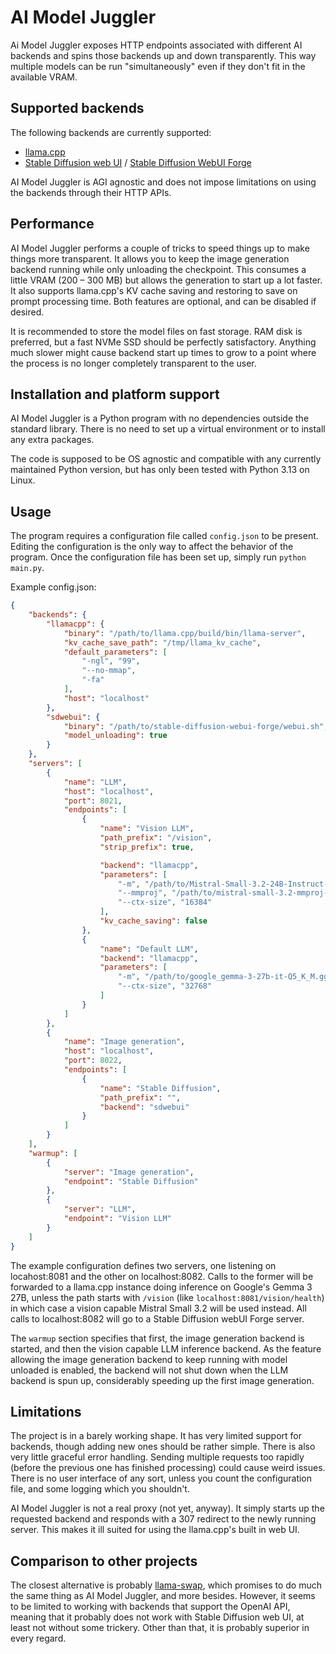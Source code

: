 # AI Model Juggler

Ai Model Juggler exposes HTTP endpoints associated with different AI backends and spins those backends up and down transparently. This way multiple models can be run "simultaneously" even if they don't fit in the available VRAM.

## Supported backends

The following backends are currently supported:
- [llama.cpp](https://github.com/ggml-org/llama.cpp)
- [Stable Diffusion web UI](https://github.com/AUTOMATIC1111/stable-diffusion-webui) / [Stable Diffusion WebUI Forge](https://github.com/lllyasviel/stable-diffusion-webui-forge)

AI Model Juggler is AGI agnostic and does not impose limitations on using the backends through their HTTP APIs.

## Performance

AI Model Juggler performs a couple of tricks to speed things up to make things more transparent. It allows you to keep the image generation backend running while only unloading the checkpoint. This consumes a little VRAM (200 – 300 MB) but allows the generation to start up a lot faster. It also supports llama.cpp's KV cache saving and restoring to save on prompt processing time. Both features are optional, and can be disabled if desired.

It is recommended to store the model files on fast storage. RAM disk is preferred, but a fast NVMe SSD should be perfectly satisfactory. Anything much slower might cause backend start up times to grow to a point where the process is no longer completely transparent to the user.

## Installation and platform support

AI Model Juggler is a Python program with no dependencies outside the standard library. There is no need to set up a virtual environment or to install any extra packages.

The code is supposed to be OS agnostic and compatible with any currently maintained Python version, but has only been tested with Python 3.13 on Linux.

## Usage

The program requires a configuration file called ```config.json``` to be present. Editing the configuration is the only way to affect the behavior of the program. Once the configuration file has been set up, simply run ```python main.py```.

Example config.json:
```json
{
    "backends": {
        "llamacpp": {
            "binary": "/path/to/llama.cpp/build/bin/llama-server",
            "kv_cache_save_path": "/tmp/llama_kv_cache",
            "default_parameters": [
                "-ngl", "99",
                "--no-mmap",
                "-fa"
            ],
            "host": "localhost"
        },
        "sdwebui": {
            "binary": "/path/to/stable-diffusion-webui-forge/webui.sh",
            "model_unloading": true
        }
    },
    "servers": [
        {
            "name": "LLM",
            "host": "localhost",
            "port": 8021,
            "endpoints": [
                {
                    "name": "Vision LLM",
                    "path_prefix": "/vision",
                    "strip_prefix": true,

                    "backend": "llamacpp",
                    "parameters": [
                        "-m", "/path/to/Mistral-Small-3.2-24B-Instruct-2506-Q5_K_M.gguf",
                        "--mmproj", "/path/to/mistral-small-3.2-mmproj-f16.gguf",
                        "--ctx-size", "16384"
                    ],
                    "kv_cache_saving": false
                },
                {
                    "name": "Default LLM",
                    "backend": "llamacpp",
                    "parameters": [
                        "-m", "/path/to/google_gemma-3-27b-it-Q5_K_M.gguf",
                        "--ctx-size", "32768"
                    ]
                }
            ]
        },
        {
            "name": "Image generation",
            "host": "localhost",
            "port": 8022,
            "endpoints": [
                {
                    "name": "Stable Diffusion",
                    "path_prefix": "",
                    "backend": "sdwebui"
                }
            ]
        }
    ],
    "warmup": [
        {
            "server": "Image generation",
            "endpoint": "Stable Diffusion"
        },
        {
            "server": "LLM",
            "endpoint": "Vision LLM"
        }
    ]
}
```

The example configuration defines two servers, one listening on locahost:8081 and the other on localhost:8082. Calls to the former will be forwarded to a llama.cpp instance doing inference on Google's Gemma 3 27B, unless the path starts with ```/vision``` (like ```localhost:8081/vision/health```) in which case a vision capable Mistral Small 3.2 will be used instead. All calls to localhost:8082 will go to a Stable Diffusion webUI Forge server.

The ```warmup``` section specifies that first, the image generation backend is started, and then the vision capable LLM inference backend. As the feature allowing the image generation backend to keep running with model unloaded is enabled, the backend will not shut down when the LLM backend is spun up, considerably speeding up the first image generation.


## Limitations

The project is in a barely working shape. It has very limited support for backends, though adding new ones should be rather simple. There is also very little graceful error handling. Sending multiple requests too rapidly (before the previous one has finished processing) could cause weird issues. There is no user interface of any sort, unless you count the configuration file, and some logging which you shouldn't.

AI Model Juggler is not a real proxy (not yet, anyway). It simply starts up the requested backend and responds with a 307 redirect to the newly running server. This makes it ill suited for using the llama.cpp's built in web UI.

## Comparison to other projects

The closest alternative is probably [llama-swap](https://github.com/mostlygeek/llama-swap), which promises to do much the same thing as AI Model Juggler, and more besides. However, it seems to be limited to working with backends that support the OpenAI API, meaning that it probably does not work with Stable Diffusion web UI, at least not without some trickery. Other than that, it is probably superior in every regard.

